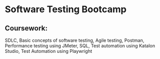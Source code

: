 <h1>Software Testing Bootcamp</h1>

<h2>Coursework:</h2>
SDLC, Basic concepts of software testing, Agile testing, Postman, Performance testing using JMeter, SQL, Test automation using Katalon Studio, Test Automation using Playwright
<br />
